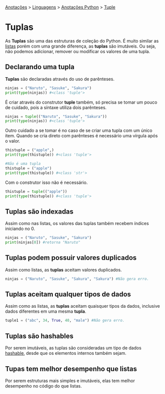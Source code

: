 <link rel="stylesheet" type="text/css" href="../../CSS/dark-theme.css">

[Anotações](../../) > [Linguagens](../Index.md) > [Anotações Python](./Index.md) > [Tuple](./Tuple.md)

# Tuplas

As **Tuplas** são uma das estruturas de coleção do Python. É muito similar as [listas](./List.md) porém com uma grande diferença, as **tuplas** são imutáveis. Ou seja, não podemos adicionar, remover ou modificar os valores de uma tupla.

## Declarando uma tupla
**Tuplas** são declaradas através do uso de parênteses.

```python
ninjas = ("Naruto", "Sasuke", "Sakura")
print(type(ninjas)) #<class 'tuple'>
```

É criar através do construtor **tuple** também, só precisa se tomar um pouco de cuidado, pois a síntaxe utiliza dois parênteses.

```python
ninjas = tuple(("Naruto", "Sasuke", "Sakura"))
print(type(ninjas)) #<class 'tuple'>
```
Outro cuidado a se tomar é no caso de se criar uma tupla com um único item. Quando se cria direto com parênteses é necessário uma vírgula após o valor.

```python
thistuple = ("apple",)
print(type(thistuple)) #<class 'tuple'>

#Não é uma tupla
thistuple = ("apple")
print(type(thistuple)) #<class 'str'>
```

Com o construtor isso não é necessário.
```python
thistuple = tuple(("apple"))
print(type(thistuple)) #<class 'tuple'>
```
## Tuplas são indexadas

Assim como nas listas, os valores das tuplas também recebem índices iniciando no 0.

```python
ninjas = ("Naruto", "Sasuke", "Sakura")
print(ninjas[0]) #retorna "Naruto"
```

## Tuplas podem possuir valores duplicados 

Assim como listas, as **tuplas** aceitam valores duplicados.

```python
ninjas = ("Naruto", "Sasuke", "Sakura", "Sakura") #Não gera erro.
```

## Tuplas aceitam qualquer tipos de dados

Assim como as listas, as **tuplas** aceitam quaisquer tipos da dados, inclusive dados diferentes em uma mesma **tupla**.

```python
tuple1 = ("abc", 34, True, 40, "male") #Não gera erro.
```

## Tuplas são hashables

Por serem imutáveis, as tuplas são consideradas um tipo de dados [hashable](./Hash.md), desde que os elementos internos também sejam.

## Tupas tem melhor desempenho que listas

Por serem estruturas mais simples e imutáveis, elas tem melhor desempenho no código do que listas. 